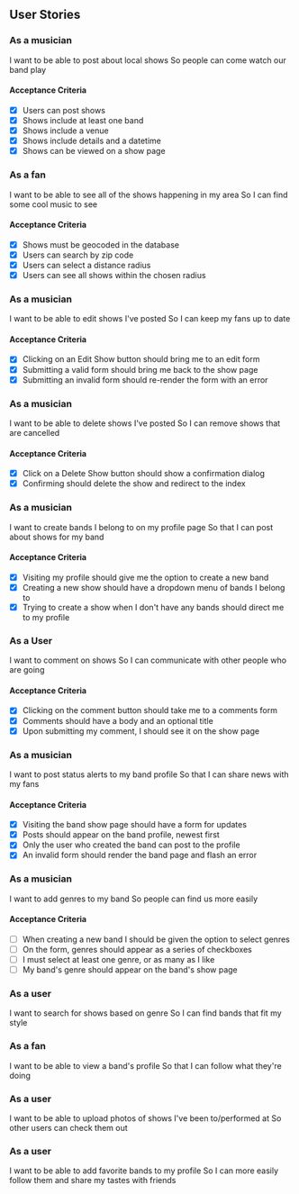 ## User Stories

### As a musician
  I want to be able to post about local shows
  So people can come watch our band play

#### Acceptance Criteria
- [x] Users can post shows
- [x] Shows include at least one band
- [x] Shows include a venue
- [x] Shows include details and a datetime
- [x] Shows can be viewed on a show page

### As a fan
  I want to be able to see all of the shows happening in my area
  So I can find some cool music to see

#### Acceptance Criteria
- [x] Shows must be geocoded in the database
- [x] Users can search by zip code
- [x] Users can select a distance radius
- [x] Users can see all shows within the chosen radius

### As a musician
  I want to be able to edit shows I've posted
  So I can keep my fans up to date

#### Acceptance Criteria
- [x] Clicking on an Edit Show button should bring me to an edit form
- [x] Submitting a valid form should bring me back to the show page
- [x] Submitting an invalid form should re-render the form with an error

### As a musician
  I want to be able to delete shows I've posted
  So I can remove shows that are cancelled

#### Acceptance Criteria
- [x] Click on a Delete Show button should show a confirmation dialog
- [x] Confirming should delete the show and redirect to the index

### As a musician
  I want to create bands I belong to on my profile page
  So that I can post about shows for my band

#### Acceptance Criteria
- [x] Visiting my profile should give me the option to create a new band
- [x] Creating a new show should have a dropdown menu of bands I belong to
- [x] Trying to create a show when I don't have any bands should direct me to my profile

### As a User
  I want to comment on shows
  So I can communicate with other people who are going

#### Acceptance Criteria
- [x] Clicking on the comment button should take me to a comments form
- [x] Comments should have a body and an optional title
- [x] Upon submitting my comment, I should see it on the show page

### As a musician
  I want to post status alerts to my band profile
  So that I can share news with my fans

#### Acceptance Criteria
- [x] Visiting the band show page should have a form for updates
- [x] Posts should appear on the band profile, newest first
- [x] Only the user who created the band can post to the profile
- [x] An invalid form should render the band page and flash an error

### As a musician
  I want to add genres to my band
  So people can find us more easily

#### Acceptance Criteria
- [ ] When creating a new band I should be given the option to select genres
- [ ] On the form, genres should appear as a series of checkboxes
- [ ] I must select at least one genre, or as many as I like
- [ ] My band's genre should appear on the band's show page

### As a user
  I want to search for shows based on genre
  So I can find bands that fit my style

### As a fan
  I want to be able to view a band's profile
  So that I can follow what they're doing

### As a user
  I want to be able to upload photos of shows I've been to/performed at
  So other users can check them out

### As a user
  I want to be able to add favorite bands to my profile
  So I can more easily follow them and share my tastes with friends
